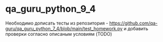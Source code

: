 # qa_guru_python_9_4
Необходимо дописать тесты из репозитория - https://github.com/qa-guru/qa_guru_python_7_4/blob/main/test_homework.py
и добавить проверки согласно описаным условиям (TODO)
